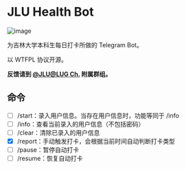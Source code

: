 # JLU Health Bot

![image](https://user-images.githubusercontent.com/8667822/90133379-efbf8280-dda1-11ea-9182-809572e7e258.png)

为吉林大学本科生每日打卡所做的 Telegram Bot。

以 WTFPL 协议开源。

**反馈请到 [@JLU@LUG Ch.](https://t.me/jlulugch) 附属群组。**

## 命令
- [ ] /start：录入用户信息。当存在用户信息时，功能等同于 /info
- [ ] /info：查看当前录入的用户信息（不包括密码）
- [ ] /clear：清除已录入的用户信息
- [x] /report：手动触发打卡，会根据当前时间自动判断打卡类型
- [ ] /pause：暂停自动打卡
- [ ] /resume：恢复自动打卡